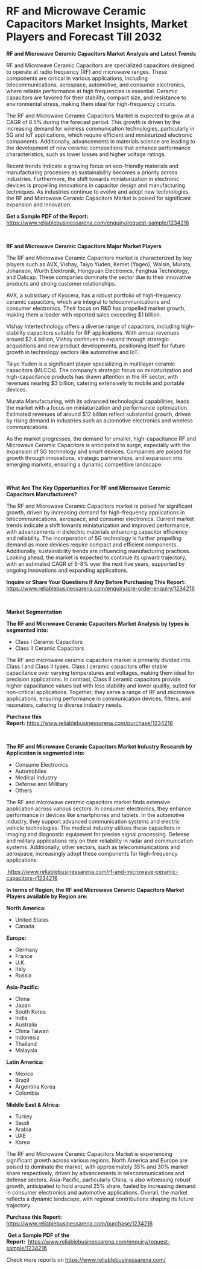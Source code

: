 <p><h1>RF and Microwave Ceramic Capacitors Market Insights, Market Players and Forecast Till 2032</h1></p><p><strong>RF and Microwave Ceramic Capacitors Market Analysis and Latest Trends</strong></p>
<p><p>RF and Microwave Ceramic Capacitors are specialized capacitors designed to operate at radio frequency (RF) and microwave ranges. These components are critical in various applications, including telecommunications, aerospace, automotive, and consumer electronics, where reliable performance at high frequencies is essential. Ceramic capacitors are favored for their stability, compact size, and resistance to environmental stress, making them ideal for high-frequency circuits.</p><p>The RF and Microwave Ceramic Capacitors Market is expected to grow at a CAGR of 6.5% during the forecast period. This growth is driven by the increasing demand for wireless communication technologies, particularly in 5G and IoT applications, which require efficient and miniaturized electronic components. Additionally, advancements in materials science are leading to the development of new ceramic compositions that enhance performance characteristics, such as lower losses and higher voltage ratings.</p><p>Recent trends indicate a growing focus on eco-friendly materials and manufacturing processes as sustainability becomes a priority across industries. Furthermore, the shift towards miniaturization in electronic devices is propelling innovations in capacitor design and manufacturing techniques. As industries continue to evolve and adopt new technologies, the RF and Microwave Ceramic Capacitors Market is poised for significant expansion and innovation.</p></p>
<p><strong>Get a Sample PDF of the Report:&nbsp;</strong> <a href="https://www.reliablebusinessarena.com/enquiry/request-sample/1234216?utm_campaign=2988&utm_medium=2&utm_source=Github&utm_content=ia&utm_term=06042025&utm_id=rf-and-microwave-ceramic-capacitors">https://www.reliablebusinessarena.com/enquiry/request-sample/1234216</a></p>
<p>&nbsp;</p>
<p><strong>RF and Microwave Ceramic Capacitors Major Market Players</strong></p>
<p><p>The RF and Microwave Ceramic Capacitors market is characterized by key players such as AVX, Vishay, Taiyo Yuden, Kemet (Yageo), Walsin, Murata, Johanson, Wurth Elektronik, Hongyuan Electronics, Fenghua Technology, and Dalicap. These companies dominate the sector due to their innovative products and strong customer relationships.</p><p>AVX, a subsidiary of Kyocera, has a robust portfolio of high-frequency ceramic capacitors, which are integral to telecommunications and consumer electronics. Their focus on R&D has propelled market growth, making them a leader with reported sales exceeding $1 billion.</p><p>Vishay Intertechnology offers a diverse range of capacitors, including high-stability capacitors suitable for RF applications. With annual revenues around $2.4 billion, Vishay continues to expand through strategic acquisitions and new product developments, positioning itself for future growth in technology sectors like automotive and IoT.</p><p>Taiyo Yuden is a significant player specializing in multilayer ceramic capacitors (MLCCs). The company’s strategic focus on miniaturization and high-capacitance products has drawn attention in the RF sector, with revenues nearing $3 billion, catering extensively to mobile and portable devices.</p><p>Murata Manufacturing, with its advanced technological capabilities, leads the market with a focus on miniaturization and performance optimization. Estimated revenues of around $12 billion reflect substantial growth, driven by rising demand in industries such as automotive electronics and wireless communications.</p><p>As the market progresses, the demand for smaller, high-capacitance RF and Microwave Ceramic Capacitors is anticipated to surge, especially with the expansion of 5G technology and smart devices. Companies are poised for growth through innovations, strategic partnerships, and expansion into emerging markets, ensuring a dynamic competitive landscape.</p></p>
<p>&nbsp;</p>
<p><strong>What Are The Key Opportunities For RF and Microwave Ceramic Capacitors Manufacturers?</strong></p>
<p><p>The RF and Microwave Ceramic Capacitors market is poised for significant growth, driven by increasing demand for high-frequency applications in telecommunications, aerospace, and consumer electronics. Current market trends indicate a shift towards miniaturization and improved performance, with advancements in dielectric materials enhancing capacitor efficiency and reliability. The incorporation of 5G technology is further propelling demand as more devices require compact and efficient components. Additionally, sustainability trends are influencing manufacturing practices. Looking ahead, the market is expected to continue its upward trajectory, with an estimated CAGR of 6-8% over the next five years, supported by ongoing innovations and expanding applications.</p></p>
<p><strong>Inquire or Share Your Questions If Any Before Purchasing This Report:</strong> <a href="https://www.reliablebusinessarena.com/enquiry/pre-order-enquiry/1234216?utm_campaign=2988&utm_medium=2&utm_source=Github&utm_content=ia&utm_term=06042025&utm_id=rf-and-microwave-ceramic-capacitors">https://www.reliablebusinessarena.com/enquiry/pre-order-enquiry/1234216</a></p>
<p>&nbsp;</p>
<p><strong>Market Segmentation</strong></p>
<p><strong>The RF and Microwave Ceramic Capacitors Market Analysis by types is segmented into:</strong></p>
<p><ul><li>Class Ⅰ Ceramic Capacitors</li><li>Class Ⅱ Ceramic Capacitors</li></ul></p>
<p><p>The RF and microwave ceramic capacitors market is primarily divided into Class I and Class II types. Class I ceramic capacitors offer stable capacitance over varying temperatures and voltages, making them ideal for precision applications. In contrast, Class II ceramic capacitors provide higher capacitance values but with less stability and lower quality, suited for non-critical applications. Together, they serve a range of RF and microwave applications, ensuring performance in communication devices, filters, and resonators, catering to diverse industry needs.</p></p>
<p><strong>Purchase this Report:&nbsp;</strong><a href="https://www.reliablebusinessarena.com/purchase/1234216?utm_campaign=2988&utm_medium=2&utm_source=Github&utm_content=ia&utm_term=06042025&utm_id=rf-and-microwave-ceramic-capacitors">https://www.reliablebusinessarena.com/purchase/1234216</a></p>
<p>&nbsp;</p>
<p><strong>The RF and Microwave Ceramic Capacitors Market Industry Research by Application is segmented into:</strong></p>
<p><ul><li>Consume Electronics</li><li>Automobiles</li><li>Medical Industry</li><li>Defense and Millitary</li><li>Others</li></ul></p>
<p><p>The RF and microwave ceramic capacitors market finds extensive application across various sectors. In consumer electronics, they enhance performance in devices like smartphones and tablets. In the automotive industry, they support advanced communication systems and electric vehicle technologies. The medical industry utilizes these capacitors in imaging and diagnostic equipment for precise signal processing. Defense and military applications rely on their reliability in radar and communication systems. Additionally, other sectors, such as telecommunications and aerospace, increasingly adopt these components for high-frequency applications.</p></p>
<p><a href="https://www.reliablebusinessarena.com/rf-and-microwave-ceramic-capacitors-r1234216?utm_campaign=2988&utm_medium=2&utm_source=Github&utm_content=ia&utm_term=06042025&utm_id=rf-and-microwave-ceramic-capacitors">&nbsp;https://www.reliablebusinessarena.com/rf-and-microwave-ceramic-capacitors-r1234216</a></p>
<p><strong>In terms of Region, the RF and Microwave Ceramic Capacitors Market Players available by Region are:</strong></p>
<p>
    <p> <strong> North America: </strong>
        <ul>
            <li>United States</li>
            <li>Canada</li>
        </ul>
        </p> 
    <p> <strong> Europe: </strong>
        <ul>
            <li>Germany</li>
            <li>France</li>
            <li>U.K.</li>
            <li>Italy</li>
            <li>Russia</li>
        </ul>
        </p> 
    <p> <strong> Asia-Pacific: </strong>
        <ul>
            <li>China</li>
            <li>Japan</li>
            <li>South Korea</li>
            <li>India</li>
            <li>Australia</li>
            <li>China Taiwan</li>
            <li>Indonesia</li>
            <li>Thailand</li>
            <li>Malaysia</li>
        </ul>
        </p> 
    <p> <strong> Latin America: </strong>
        <ul>
            <li>Mexico</li>
            <li>Brazil</li>
            <li>Argentina Korea</li>
            <li>Colombia</li>
        </ul>
        </p> 
    <p> <strong> Middle East & Africa: </strong>
        <ul>
            <li>Turkey</li>
            <li>Saudi</li>
            <li>Arabia</li>
            <li>UAE</li>
            <li>Korea</li>
        </ul>
    </p>
    </p>
<p><p>The RF and Microwave Ceramic Capacitors Market is experiencing significant growth across various regions. North America and Europe are poised to dominate the market, with approximately 35% and 30% market share respectively, driven by advancements in telecommunications and defense sectors. Asia-Pacific, particularly China, is also witnessing robust growth, anticipated to hold around 25% share, fueled by increasing demand in consumer electronics and automotive applications. Overall, the market reflects a dynamic landscape, with regional contributions shaping its future trajectory.</p></p>
<p><strong>Purchase this Report: </strong><a href="https://www.reliablebusinessarena.com/purchase/1234216?utm_campaign=2988&utm_medium=2&utm_source=Github&utm_content=ia&utm_term=06042025&utm_id=rf-and-microwave-ceramic-capacitors">https://www.reliablebusinessarena.com/purchase/1234216</a></p>
<p>&nbsp;<strong>Get a Sample PDF of the Report:&nbsp;&nbsp;</strong><a href="https://www.reliablebusinessarena.com/enquiry/request-sample/1234216?utm_campaign=2988&utm_medium=2&utm_source=Github&utm_content=ia&utm_term=06042025&utm_id=rf-and-microwave-ceramic-capacitors">https://www.reliablebusinessarena.com/enquiry/request-sample/1234216</a></p>
<p><strong></strong></p>
<p>Check more reports on <a href="https://www.reliablebusinessarena.com/?utm_campaign=2988&utm_medium=2&utm_source=Github&utm_content=ia&utm_term=06042025&utm_id=rf-and-microwave-ceramic-capacitors">https://www.reliablebusinessarena.com/</a></p>